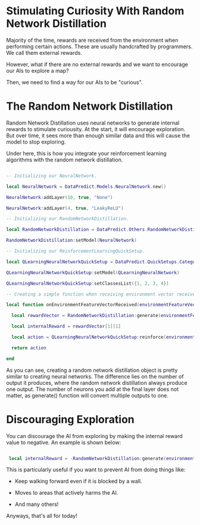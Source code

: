 # Stimulating Curiosity With Random Network Distillation

Majority of the time, rewards are received from the environment when performing certain actions. These are usually handcrafted by programmers. We call them external rewards.

However, what if there are no external rewards and we want to encourage our AIs to explore a map?

Then, we need to find a way for our AIs to be "curious".

# The Random Network Distillation

Random Network Distillation uses neural networks to generate internal rewards to stimulate curiousity. At the start, it will encourage exploration. But over time, it sees more than enough similar data and this will cause the model to stop exploring.

Under here, this is how you integrate your reinforcement learning algorithms with the random network distillation.

```lua

-- Initializing our NeuralNetwork.

local NeuralNetwork = DataPredict.Models.NeuralNetwork.new()

NeuralNetwork:addLayer(10, true, "None")

NeuralNetwork:addLayer(4, true, "LeakyReLU")

-- Initializing our RandomNetworkDistillation.

local RandomNetworkDistillation = DataPredict.Others.RandomNetworkDistillation.new()

RandomNetworkDistillation:setModel(NeuralNetwork)

-- Initializing our ReinforcementLearningQuickSetup.

local QLearningNeuralNetworkQuickSetup = DataPredict.QuickSetups.CategoricalPolicy.new()

QLearningNeuralNetworkQuickSetup:setModel(QLearningNeuralNetwork)

QLearningNeuralNetworkQuickSetup:setClassesList({1, 2, 3, 4})

-- Creating a simple function when receiving environment vector received.

local function onEnvironmentFeatureVectorReceived(environmentFeatureVector)

  local rewardVector = RandomNetworkDistillation:generate(environmentFeatureVector)

  local internalReward = rewardVector[1][1]

  local action = QLearningNeuralNetworkQuickSetup:reinforce(environmentFeatureVector, internalReward)

  return action

end

```

As you can see, creating a random network distillation object is pretty similar to creating neural networks. The difference lies on the number of output it produces, where the random network distillation always produce one output. The number of neurons you add at the final layer does not matter, as generate() function will convert multiple outputs to one.

# Discouraging Exploration

You can discourage the AI from exploring by making the internal reward value to negative. An example is shown below:

```lua

 local internalReward = -RandomNetworkDistillation:generate(environmentFeatureVector)[1][1]

```

This is particularly useful if you want to prevent AI from doing things like:

* Keep walking forward even if it is blocked by a wall.

* Moves to areas that actively harms the AI.

* And many others!

Anyways, that's all for today!
